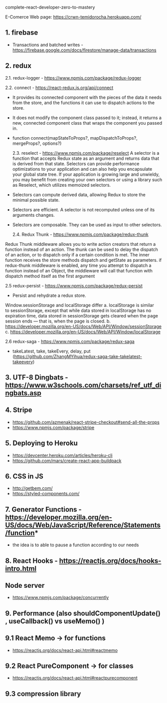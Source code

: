 complete-react-developer-zero-to-mastery

E-Comerce Web page:
https://crwn-temidorocha.herokuapp.com/

## 1. firebase

- Transactions and batched writes - https://firebase.google.com/docs/firestore/manage-data/transactions

## 2. redux

2.1. redux-logger - https://www.npmjs.com/package/redux-logger

2.2. connect - https://react-redux.js.org/api/connect

- It provides its connected component with the pieces of the data it needs from the store, and the functions it can use to dispatch actions to the store.
- It does not modify the component class passed to it; instead, it returns a new, connected component class that wraps the component you passed in.
- function connect(mapStateToProps?, mapDispatchToProps?, mergeProps?, options?)

  2.3. reselect - https://www.npmjs.com/package/reselect
  A selector is a function that accepts Redux state as an argument and returns data that is derived from that state. Selectors can provide performance optimizations to your application and can also help you encapsulate your global state tree. If your application is growing large and unwieldy, you may benefit from creating your own selectors or using a library such as Reselect, which utilizes memoized selectors.

- Selectors can compute derived data, allowing Redux to store the minimal possible state.
- Selectors are efficient. A selector is not recomputed unless one of its arguments changes.
- Selectors are composable. They can be used as input to other selectors.

  2.4. Redux Thunk - https://www.npmjs.com/package/redux-thunk

Redux Thunk middleware allows you to write action creators that return a function instead of an action. The thunk can be used to delay the dispatch of an action, or to dispatch only if a certain condition is met. The inner function receives the store methods dispatch and getState as parameters.
if redux-thunk middleware is enabled, any time you attempt to dispatch a function instead of an Object,
the middleware will call that function with dispatch method itself as the first argument

2.5 redux-persist - https://www.npmjs.com/package/redux-persist

- Persist and rehydrate a redux store.

Window.sessionStorage and localStorage differ
a. localStorage is similar to sessionStorage, except that while data stored in localStorage has no expiration time, data stored in sessionStorage gets cleared when the page session ends — that is, when the page is closed.
b. https://developer.mozilla.org/en-US/docs/Web/API/Window/sessionStorage
c. https://developer.mozilla.org/en-US/docs/Web/API/Window/localStorage

2.6 redux-saga - https://www.npmjs.com/package/redux-saga

- takeLatest, take, takeEvery, delay, put (https://github.com/ZhangMYihua/redux-saga-take-takelatest-takeevery)

## 3. UTF-8 Dingbats - https://www.w3schools.com/charsets/ref_utf_dingbats.asp

## 4. Stripe

- https://github.com/azmenak/react-stripe-checkout#send-all-the-props
- https://www.npmjs.com/package/stripe

## 5. Deploying to Heroku

- https://devcenter.heroku.com/articles/heroku-cli
- https://github.com/mars/create-react-app-buildpack

## 6. CSS in JS

- http://getbem.com/
- https://styled-components.com/

## 7. Generator Functions - https://developer.mozilla.org/en-US/docs/Web/JavaScript/Reference/Statements/function*

- the idea is to able to pause a function according to our needs

## 8. React Hooks - https://reactjs.org/docs/hooks-intro.html

## Node server

- https://www.npmjs.com/package/concurrently

## 9. Performance (also shouldComponentUpdate() , useCallback() vs useMemo() )

## 9.1 React Memo -> for functions

- https://reactjs.org/docs/react-api.html#reactmemo

## 9.2 React PureComponent -> for classes

- https://reactjs.org/docs/react-api.html#reactpurecomponent

## 9.3 compression library
